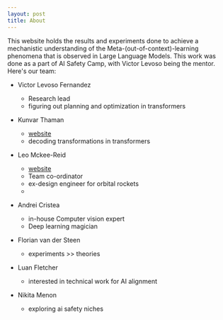 ```yaml
---
layout: post
title: About
---
```


This website holds the results and experiments done to achieve a mechanistic understanding of the Meta-(out-of-context)-learning phenomena that is observed in Large Language Models. This work was done as a part of AI Safety Camp, with Victor Levoso being the mentor. Here's our team:

- Victor Levoso Fernandez
    - Research lead
    - figuring out planning and optimization in transformers

- Kunvar Thaman
    - [website](https://firstuserhere.github.io)
    - decoding transformations in transformers

- Leo Mckee-Reid 
    - [website](https://leomckeereid.com/)
    - Team co-ordinator
    - ex-design engineer for orbital rockets
    - 

- Andrei Cristea
    - in-house Computer vision expert
    - Deep learning magician

- Florian van der Steen
    - experiments >> theories

- Luan Fletcher
    - interested in technical work for AI alignment

- Nikita Menon
    - exploring ai safety niches